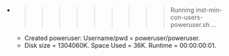 * >>>>>>>>> Running inst-min-con-users-poweruser.sh ...
  * Created poweruser: Username/pwd = poweruser/poweruser.
  * Disk size = 1304060K. Space Used = 36K. Runtime = 00:00:00:01.
